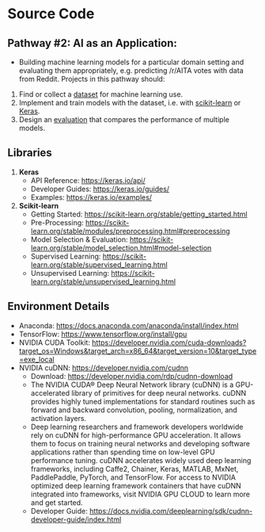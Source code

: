 # Source Code

## Pathway #2: AI as an Application: 
- Building machine learning models for a particular domain setting and evaluating them appropriately, e.g. predicting /r/AITA votes with data from Reddit. Projects in this pathway should:
1. Find or collect a [dataset](../datasets) for machine learning use.
2. Implement and train models with the dataset, i.e. with [scikit-learn](https://scikit-learn.org/) or [Keras](https://keras.io/).
3. Design an [evaluation](evaluations) that compares the performance of multiple models.

## Libraries
1. **Keras**
   - API Reference: https://keras.io/api/
   - Developer Guides: https://keras.io/guides/
   - Examples: https://keras.io/examples/
2. **Scikit-learn**
   - Getting Started: https://scikit-learn.org/stable/getting_started.html
   - Pre-Processing: https://scikit-learn.org/stable/modules/preprocessing.html#preprocessing
   - Model Selection & Evaluation: https://scikit-learn.org/stable/model_selection.html#model-selection
   - Supervised Learning: https://scikit-learn.org/stable/supervised_learning.html
   - Unsupervised Learning: https://scikit-learn.org/stable/unsupervised_learning.html

## Environment Details
- Anaconda: https://docs.anaconda.com/anaconda/install/index.html
- TensorFlow: https://www.tensorflow.org/install/gpu
- NVIDIA CUDA Toolkit: https://developer.nvidia.com/cuda-downloads?target_os=Windows&target_arch=x86_64&target_version=10&target_type=exe_local
- NVIDIA cuDNN: https://developer.nvidia.com/cudnn
  - Download: https://developer.nvidia.com/rdp/cudnn-download
  - The NVIDIA CUDA® Deep Neural Network library (cuDNN) is a GPU-accelerated library of primitives for deep neural networks. cuDNN provides highly tuned implementations for standard routines such as forward and backward convolution, pooling, normalization, and activation layers. 
  - Deep learning researchers and framework developers worldwide rely on cuDNN for high-performance GPU acceleration. It allows them to focus on training neural networks and developing software applications rather than spending time on low-level GPU performance tuning. cuDNN accelerates widely used deep learning frameworks, including Caffe2, Chainer, Keras, MATLAB, MxNet, PaddlePaddle, PyTorch, and TensorFlow. For access to NVIDIA optimized deep learning framework containers that have cuDNN integrated into frameworks, visit NVIDIA GPU CLOUD to learn more and get started.
  - Developer Guide: https://docs.nvidia.com/deeplearning/sdk/cudnn-developer-guide/index.html